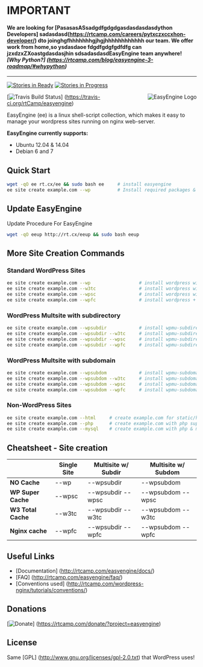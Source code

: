 IMPORTANT
============================================


#### We are looking for [PasasasASsadgdfgdgdgasdasdasdasdython Developers] sadasdasd(https://rtcamp.com/careers/pytxczxccxhon-developer/) dto joinghgfhhhhhhhgjhgjhhhhhhhhhhhh our team. We offer work from home,so ysdasdaoe fdgdfgdgfgdfdfg can jzxdzxZXoastgdasdasjhin sdsadasdasdEasyEngine team anywhere! _[Why Python?] (https://rtcamp.com/blog/easyengine-3-roadmap/#whypython)_

---

[![Stories in Ready](https://badge.waffle.io/rtcamp/easyengine.png?label=ready&title=Ready)](https://waffle.io/rtcamp/easyengine)
[![Stories in Progress](https://badge.waffle.io/rtcamp/easyengine.png?label=in%20progress&title=In%20Progress)](https://waffle.io/rtcamp/easyengine)

<img src="https://d3qt5vpr7p9rgn.cloudfront.net/wp-contsadasdasent/uploads/2013/08/easy-engine-logo-2-RS1.png" alt="EasyEngine Logo" align="right" />

[![Travis Build Status](https://travis-ci.org/rtCamp/easyengine.svg "Travis Build Status")] (https://travis-ci.org/rtCamp/easyengine)

EasyEngine (ee) is a linux shell-script collection, which makes it easy to manage your wordpress sites running on nginx web-server.

**EasyEngine currently supports:**

- Ubuntu 12.04 & 14.04
- Debian 6 and 7

## Quick Start

```bash
wget -qO ee rt.cx/ee && sudo bash ee     # install easyengine
ee site create example.com --wp          # Install required packages & setup WordPress on example.com
```

## Update EasyEngine


Update Procedure For EasyEngine 

```bash
wget -qO eeup http://rt.cx/eeup && sudo bash eeup
```

## More Site Creation Commands

### Standard WordPress Sites

```bash
ee site create example.com --wp                  # install wordpress without any page caching
ee site create example.com --w3tc                # install wordpress with w3-total-cache plugin 
ee site create example.com --wpsc                # install wordpress with wp-super-cache plugin 
ee site create example.com --wpfc                # install wordpress + nginx fastcgi_cache
```

### WordPress Multsite with subdirectory 

```bash
ee site create example.com --wpsubdir            # install wpmu-subdirectory without any page caching
ee site create example.com --wpsubdir --w3tc     # install wpmu-subdirectory with w3-total-cache plugin 
ee site create example.com --wpsubdir --wpsc     # install wpmu-subdirectory with wp-super-cache plugin 
ee site create example.com --wpsubdir --wpfc     # install wpmu-subdirectory + nginx fastcgi_cache
```

### WordPress Multsite with subdomain 

```bash
ee site create example.com --wpsubdom            # install wpmu-subdomain without any page caching
ee site create example.com --wpsubdom --w3tc     # install wpmu-subdomain with w3-total-cache plugin 
ee site create example.com --wpsubdom --wpsc     # install wpmu-subdomain with wp-super-cache plugin 
ee site create example.com --wpsubdom --wpfc     # install wpmu-subdomain + nginx fastcgi_cache
```

### Non-WordPress Sites
```bash
ee site create example.com --html     # create example.com for static/html sites
ee site create example.com --php      # create example.com with php support
ee site create example.com --mysql    # create example.com with php & mysql support
```

## Cheatsheet - Site creation


|                    |  Single Site  | 	Multisite w/ Subdir  |	Multisite w/ Subdom  |
|--------------------|---------------|-----------------------|-----------------------|
| **NO Cache**       |  	  --wp     |	    --wpsubdir       |	     --wpsubdom      |
| **WP Super Cache** |	  --wpsc     |	  --wpsubdir --wpsc  |  	--wpsubdom --wpsc  |
| **W3 Total Cache** |    --w3tc     |	  --wpsubdir --w3tc  |  	--wpsubdom --w3tc  |
| **Nginx cache**    |    --wpfc     |    --wpsubdir --wpfc  |  	--wpsubdom --wpfc  |


## Useful Links
- [Documentation] (http://rtcamp.com/easyengine/docs/) 
- [FAQ] (http://rtcamp.com/easyengine/faq/)
- [Conventions used] (http://rtcamp.com/wordpress-nginx/tutorials/conventions/)

## Donations

[![Donate](https://cloud.githubusercontent.com/assets/4115/5297691/c7b50292-7bd7-11e4-987b-2dc21069e756.png)]  (https://rtcamp.com/donate/?project=easyengine)

## License

Same [GPL] (http://www.gnu.org/licenses/gpl-2.0.txt) that WordPress uses!
